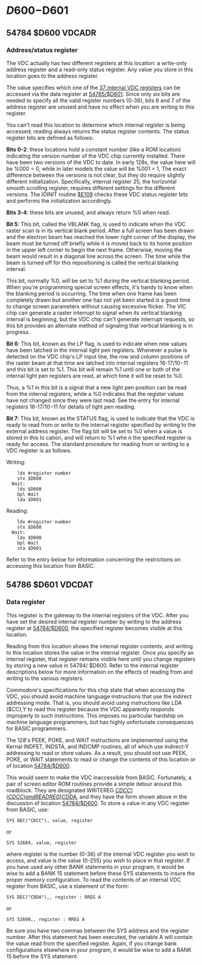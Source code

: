 # $D600-$D601

## 54784 $D600 VDCADR <a name="D600"></a>
### Address/status register

The VDC actually has two different registers at this location: a
write-only address register and a read-only status register. Any
value you store in this location goes to the address register.

The value specifies which one of the
[37 internal VDC registers](Vdc#vdcinternalregister)
can be accessed via the data register at [54785/$D601](#D601). Since
only six bits are needed to specify all the valid register numbers (0-36),
bits 6 and 7 of the address register are unused
and have no effect when you are writing to this register.

You can't read this location to determine which internal
register is being accessed; reading always returns the status
register contents. The status register bits are defined as
follows:

**Bits 0-2**: these locations hold a constant number (like a ROM
location) indicating the version number of the VDC chip currently installed. There have been two versions of the VDC to
date. In early 128s, the value here will be %000 = 0, while in
later models the value will be %001 = 1, The exact difference
between the versions is not clear, but they do require slightly
different initialization. Specifically, internal register 25, the
horizontal smooth scrolling register, requires different settings
for the different versions. The IOINIT routine [$E109](E109) checks
these VDC status register bits and performs the initialization
accordingly.

**Bits 3-4**: these bits are unused, and always return %0 when
read.

**Bit 5**: This bit, called the VBLANK flag, is used to indicate
when the VDC raster scan is in its vertical blank period. After
a full screen has been drawn and the electron beam has reached
the lower right corner of the display, the beam must be turned
off briefly while it is moved back to its home position in the
upper left corner to begin the next frame. Otherwise, moving
the beam would result in a diagonal line across the screen.
The time while the beam is turned off for this repositioning is
called the vertical blanking interval.

This bit, normally %0,
will be set to %1 during the vertical blanking period.
When you're programming special screen effects, it's
handy to know when the blanking period is occurring. The
time when one frame has been completely drawn but another
one has not yet been started is a good time to change screen
parameters without causing excessive flicker. The VIC chip can
generate a raster interrupt to signal when its vertical blanking
interval is beginning, but the VDC chip can't generate interrupt requests, so this bit provides an alternate method of signaling that vertical blanking is in progress.

**Bit 6**: This bit, known as the LP flag, is used to indicate when
new values have been latched in the internal light pen registers. Whenever a pulse is detected on the VDC chip's LP input
line, the row and column positions of the raster beam at that
time are latched into internal registers 16-17/$10-$11 and
this bit is set to %1. This bit will remain %1 until one or both
of the internal light pen registers are read, at which time it
will be reset to %0.

Thus, a %1 in this bit is a signal that a
new light pen position can be read from the internal registers,
while a %0 indicates that the register values have not changed
since they were last read. See the entry for internal registers
16-17/$10-$11 for details of light pen reading.

**Bit 7**: This bit, known as the STATUS flag, is used to indicate
that the VDC is ready to read from or write to the internal
register specified by writing to the external address register.
The flag bit will be set to %0 when a value is stored in this Io
cation, and will return to %1 whe n the specified register is
ready for access. The standard procedure for reading from or
writing to a VDC register is as follows.

Writing:
``` Assembly
    ldx #register number
    stx $D600
  Wait:
    ldx $D600
    bpl Wait
    lda $D601
```

Reading:
``` Assembly
    ldx #register number
    stx $D600
  Wait:
    ldx $D600
    bpl Wait
    sta $D601
```

Refer to the entry below for information concerning the
restrictions on accessing this location from BASIC.

## 54786 $D601 VDCDAT <a name="D601"></a>
### Data register

This register is the gateway to the internal registers of the
VDC. After you have set the desired internal register number
by writing to the address register at [54784/$D600](#D600), the specified
register becomes visible at this location.

Reading from this
location shows the internal register contents, and writing to
this location stores the value in the internal register. Once you
specify an internal register, that register remains visible here
until you change registers by storing a new value in 54784/
$D600. Refer to the internal register descriptions below for
more information on the effects of reading from and writing to
the various registers.

Commodore's specifications for this chip state that when
accessing the VDC, you should avoid machine language instructions
that use the indirect addressing mode. That is, you
should avoid using instructions like LDA ($CC),Y to read this
register because the VDC apparently responds improperly to
such instructions. This imposes no particular hardship on machine language
programmers, but has highly unfortunate consequences for BASIC programmers.

The 128's PEEK, POKE,
and WAIT instructions are implemented using the Kernal
INDFET, INDSTA, and INDCMP routines, all of which use indirect-Y
addressing to read or store values. As a result, you
should not use PEEK, POKE, or WAIT statements to read or
change the contents of this location or of location [54784/$D600](#D600).

This would seem to make the VDC inaccessible from
BASIC. Fortunately, a pair of screen editor ROM routines provide a
simple detour around this roadblock. They
are designated WRITEREG [$CDCC](CDCC) and READREG [$CDDA](CDDA),
and they have the form shown above in the discussion of location 
[54784/$D600](#D600).
To store a value in any VDC register from BASIC, use:
``` Basic
SYS DEC("CDCC"), value, register
```
or
``` Basic
SYS 52684, value, register
```
where register is the number (0-36) of the internal VDC register
you wish to access, and value is the value (0-255) you
wish to place in that register. If you have used any other
BANK statements in your program, it would be wise to add a
BANK 15 statement before these SYS statements to insure the
proper memory configuration.
To read the contents of an internal VDC register from
BASIC, use a statement of the form:
``` Basic
SYS DEC("CDDA"),, register : RREG A
```
or
``` Basic
SYS 52698,, register : RREG A
```
Be sure you have two commas between the SYS address and
the register number. After this statement has been executed,
the variable A will contain the value read from the specified
register. Again, if you change bank configurations elsewhere
in your program, it would be wise to add a BANK 15 before
the SYS statement.
